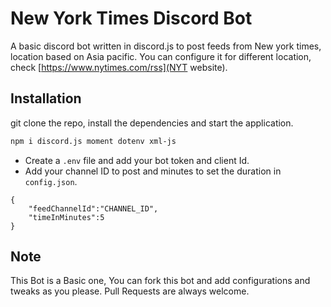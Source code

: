 # New York Times Discord Bot

A basic discord bot written in discord.js to post feeds from New york times, location based on Asia pacific.
You can configure it for different location, check [https://www.nytimes.com/rss](NYT website).

## Installation

git clone the repo, install the dependencies and start the application.

```sh
npm i discord.js moment dotenv xml-js
```

+ Create a `.env` file and add your bot token and client Id.
+ Add your channel ID to post and minutes to set the duration in `config.json`.
```
{
    "feedChannelId":"CHANNEL_ID",
    "timeInMinutes":5
}
```

## Note
This Bot is a Basic one, You can fork this bot and add configurations and tweaks as you please.
Pull Requests are always welcome.